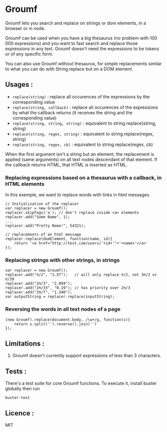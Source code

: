 Groumf
======

Groumf lets you search and replace on strings or dom elements, in a browser or in node.

Groumf can be used when you have a big thesaurus (no problem with 100 000 expressions) and you want to fast search and replace those expressions in any text. Groumf doesn't need the expressions to be tokens or of any specific form.

You can also use Groumf without thesaurus, for simple replacements similar to what you can do with String.replace but on a DOM element.


## Usages :

* `replace(string)` : replace all occurences of the expressions by the corresponding value
* `replace(string, callback)` : replace all occurences of the expressions by what the callback returns (it receives the string and the corresponding value)
* `replace(string, string, string)` : equivalent to string.replace(string, string)
* `replace(string, regex, string)` : equivalent to string.replace(regex, string)
* `replace(string, regex, cb)` : equivalent to string.replace(regex, cb)

When the first argument isn't a string but an element, the replacement is applied (same arguments) on all text nodes descendant of that element. If the callback returns HTML, that HTML is inserted as HTML.


### Replacing expressions based on a thesaurus with a callback, in HTML elements

In this exemple, we want to replace words with links in html messages.
	
	// Initialization of the replacer
	var replacer = new Groumf();
	replacer.skipTags('a'); // don't replace inside <a> elements
	replacer.add("Some Name", 1);
	...
	replacer.add("Pretty Name!", 54321);

	// replacements of an html message
	replacer.replace(domElement, function(name, id){
		return '<a href="http://test.com/users/'+id+'">'+name+'</a>'
	});

### Replacing strings with other strings, in strings

	var replacer = new Groumf();
	replacer.add("π/2", "1.57");   // will only replace π/2, not 3π/2 or π/20
	replacer.add("2π/3", "2.094");
	replacer.add("2π/33", "0.19"); // has priority over 2π/3
	replacer.add("3π/7", "1.346");
	var outputString = replacer.replace(inputString);
	
### Reversing the words in all text nodes of a page

	(new Groumf).replace(document.body, /\w+/g, function(s){
		return s.split('').reverse().join('')
	});

## Limitations :

1. Groumf doesn't currently support expressions of less than 3 characters.

## Tests :

There's a test suite for core Groumf functions. To execute it, install buster globally then run

    buster-test

## Licence :

MIT
